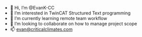 - 👋 Hi, I’m @EvanK-CC
- 👀 I’m interested in TwinCAT Structured Text programming
- 🌱 I’m currently learning remote team workflow
- 💞️ I’m looking to collaborate on how to manage project scope
- 📫 evan@criticalclimates.com
